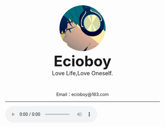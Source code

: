 <!DOCTYPE html>
<body>
<br>
<div align="center">
        <img src="https://github.com/Ecioboy/Ecioboy/blob/main/images/2_400x400.jpeg" style="width: 150px;heigt: 150px;border-radius: 250%">
<br>
                <b><font size="12">Ecioboy</font></b><br>
                <font size="4">Love Life,Love Oneself.</font>
<br>
<br>
<!---
    <img src="https://img.shields.io/badge/html-%233776AB.svg?&style=for-the-badge&logo=html&logoColor=white" height="30" >
    <img src="https://img.shields.io/badge/css-%233776AB.svg?&style=for-the-badge&logo=css&logoColor=white" height="30">
    <img src="https://img.shields.io/badge/javascript-%233776AB.svg?&style=for-the-badge&logo=js&logoColor=white" height="30">
--->
<br>
<p>Email：ecioboy@163.com</p>
</div>
</body>

----

<!---
<b><p>    Hello everyone,I'm Ecioboy,Of course you can also call me that boy,Haha,Thank you for your attention.    </p></b>
-->

<audio src="https://github.com/Ecioboy/Ecioboy/blob/main/Music/cs.mp3" controls autoplay></audio>
